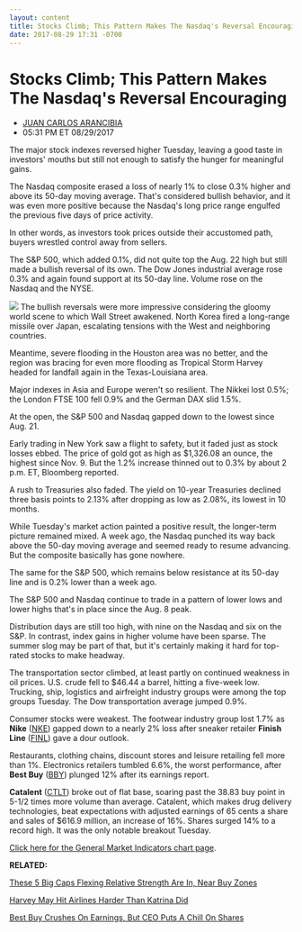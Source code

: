 ```yaml
---
layout: content
title: Stocks Climb; This Pattern Makes The Nasdaq's Reversal Encouraging
date: 2017-08-29 17:31 -0700
---
```



Stocks Climb; This Pattern Makes The Nasdaq's Reversal Encouraging
===================================================================




* [JUAN CARLOS ARANCIBIA](https://www.investors.com/author/arancibiaj/ "Posts by JUAN CARLOS ARANCIBIA")
* 05:31 PM ET 08/29/2017




The major stock indexes reversed higher Tuesday, leaving a good taste in investors' mouths but still not enough to satisfy the hunger for meaningful gains.




The Nasdaq composite erased a loss of nearly 1% to close 0.3% higher and above its 50-day moving average. That's considered bullish behavior, and it was even more positive because the Nasdaq's long price range engulfed the previous five days of price activity.


In other words, as investors took prices outside their accustomed path, buyers wrestled control away from sellers.


The S&P 500, which added 0.1%, did not quite top the Aug. 22 high but still made a bullish reversal of its own. The Dow Jones industrial average rose 0.3% and again found support at its 50-day line. Volume rose on the Nasdaq and the NYSE.


![](https://www.investors.com/wp-content/uploads/2017/08/MP082917-177x300.png) The bullish reversals were more impressive considering the gloomy world scene to which Wall Street awakened. North Korea fired a long-range missile over Japan, escalating tensions with the West and neighboring countries.


Meantime, severe flooding in the Houston area was no better, and the region was bracing for even more flooding as Tropical Storm Harvey headed for landfall again in the Texas-Louisiana area.


Major indexes in Asia and Europe weren't so resilient. The Nikkei lost 0.5%; the London FTSE 100 fell 0.9% and the German DAX slid 1.5%.


At the open, the S&P 500 and Nasdaq gapped down to the lowest since Aug. 21.


Early trading in New York saw a flight to safety, but it faded just as stock losses ebbed. The price of gold got as high as $1,326.08 an ounce, the highest since Nov. 9. But the 1.2% increase thinned out to 0.3% by about 2 p.m. ET, Bloomberg reported.  




A rush to Treasuries also faded. The yield on 10-year Treasuries declined three basis points to 2.13% after dropping as low as 2.08%, its lowest in 10 months.


While Tuesday's market action painted a positive result, the longer-term picture remained mixed. A week ago, the Nasdaq punched its way back above the 50-day moving average and seemed ready to resume advancing. But the composite basically has gone nowhere.


The same for the S&P 500, which remains below resistance at its 50-day line and is 0.2% lower than a week ago.


The S&P 500 and Nasdaq continue to trade in a pattern of lower lows and lower highs that's in place since the Aug. 8 peak.


Distribution days are still too high, with nine on the Nasdaq and six on the S&P. In contrast, index gains in higher volume have been sparse. The summer slog may be part of that, but it's certainly making it hard for top-rated stocks to make headway.


The transportation sector climbed, at least partly on continued weakness in oil prices. U.S. crude fell to $46.44 a barrel, hitting a five-week low. Trucking, ship, logistics and airfreight industry groups were among the top groups Tuesday. The Dow transportation average jumped 0.9%.


Consumer stocks were weakest. The footwear industry group lost 1.7% as **Nike** ([NKE](https://research.investors.com/quote.aspx?symbol=NKE)) gapped down to a nearly 2% loss after sneaker retailer **Finish Line** ([FINL](https://research.investors.com/quote.aspx?symbol=FINL)) gave a dour outlook.


Restaurants, clothing chains, discount stores and leisure retailing fell more than 1%. Electronics retailers tumbled 6.6%, the worst performance, after **Best Buy** ([BBY](https://research.investors.com/quote.aspx?symbol=BBY)) plunged 12% after its earnings report.


**Catalent** ([CTLT](https://research.investors.com/quote.aspx?symbol=CTLT)) broke out of flat base, soaring past the 38.83 buy point in 5-1/2 times more volume than average. Catalent, which makes drug delivery technologies, beat expectations with adjusted earnings of 65 cents a share and sales of $616.9 million, an increase of 16%. Shares surged 14% to a record high. It was the only notable breakout Tuesday.


[Click here for the General Market Indicators chart page](https://www.investors.com/wp-content/uploads/2017/08/IBD2908152502GMI.pdf).


**RELATED:**


[These 5 Big Caps Flexing Relative Strength Are In, Near Buy Zones](https://www.investors.com/market-trend/stock-market-today/apple-leads-5-big-caps-in-or-near-buy-zones-flexing-relative-strength/) 


[Harvey May Hit Airlines Harder Than Katrina Did](https://www.investors.com/news/harvey-may-hit-airlines-harder-than-katrina-did/)


[Best Buy Crushes On Earnings, But CEO Puts A Chill On Shares](https://www.investors.com/news/technology/best-buy-jumps-on-q2-beat-and-raise-report/)


 




